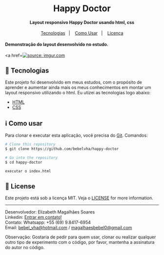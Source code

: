 <h1 align="center">
    Happy Doctor
</h1>

<h4 align="center">
  Layout responsivo Happy Doctor usando html, css
</h4>

<p align="center">
  <a href="#rocket-tecnologias">Tecnologias</a>&nbsp;&nbsp;&nbsp;|&nbsp;&nbsp;&nbsp;
  <a href="#information_source-como-usar">Como Usar</a>&nbsp;&nbsp;&nbsp;|&nbsp;&nbsp;&nbsp;
  <a href="#memo-license">Licença</a>
</p>

<h4 align="left">
  Demonstração do layout desenvolvido no estudo.
</h4>

<a href=<a href="https://imgur.com/cN7AlNT"><img src="https://i.imgur.com/cN7AlNT.jpg" title="source: imgur.com" /></a>

## :rocket: Tecnologias

Este projeto foi desenvolvido em meus estudos, com o propósito de aprender e aumentar ainda mais os meus conhecimentos em montar um layout responsivo utilizando o html. Eu utizei as tecnologias logo abaixo:

- [HTML](https://developer.mozilla.org/pt-BR/docs/Web/HTML)
- [CSS](https://developer.mozilla.org/pt-BR/docs/Web/CSS/)

## :information_source: Como usar

Para clonar e executar esta aplicação, você precisa do [Git](https://git-scm.com). Comandos:

```bash
# Clone this repository
$ git clone https://github.com/bebelvha/happy-doctor

# Go into the repository
$ cd happy-doctor

executar o index.html
```

## :memo: License

Este projeto está sob a licença MIT. Veja o [LICENSE](https://github.com/bebelvha/happy-doctor/blob/master/LICENSE) for more information.

---

Desenvolvedor: Elizabeth Magalhães Soares<br>
Linkedin: [Entrar em contato!](https://www.linkedin.com/in/elizabeth-magalh%C3%A3es-soares-1a4778230/)<br>
Contato: Whatsapp: +55 (69) 9.8417-6954 <br>
Email: bebel_vha@hotmail.com / magalhaesbebel0@gmail.com<br>

Observação: Gostaria de pedir para quem usar, clonar ou realizar qualquer outro tipo de experimento com o código,
por favor, mantenha a assinatura do autor no código.
